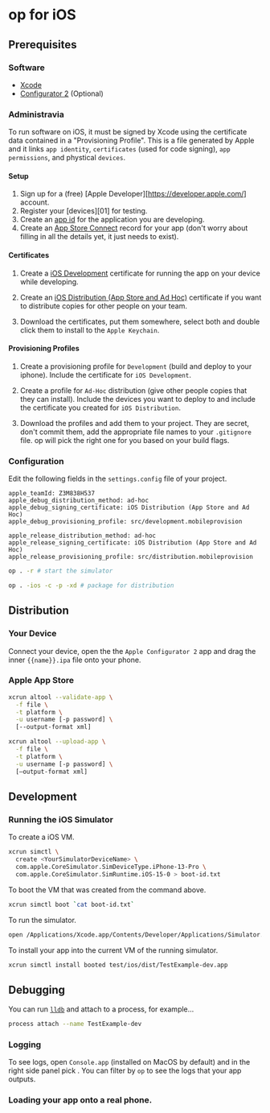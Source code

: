 # op for iOS

## Prerequisites

### Software

- [Xcode](https://developer.apple.com/xcode/resources/)
- [Configurator 2](https://apps.apple.com/us/app/apple-configurator-2/id1037126344?mt=12) (Optional)

### Administravia

To run software on iOS, it must be signed by Xcode using the certificate data
contained in a "Provisioning Profile". This is a file generated by Apple and it
links `app identity`, `certificates` (used for code signing), `app permissions`,
and phystical `devices`.

#### Setup

1. Sign up for a (free) [Apple Developer][https://developer.apple.com/] account.
2. Register your [devices][01] for testing.
3. Create an [app id][A2] for the application you are developing.
4. Create an [App Store Connect][A3] record for your app (don't worry about
filling in all the details yet, it just needs to exist).

#### Certificates

1. Create a [iOS Development][A4] certificate for running the app on your
device while developing.

2. Create an [iOS Distribution (App Store and Ad Hoc)][A4] certificate if you
want to distribute copies for other people on your team.

3. Download the certificates, put them somewhere, select both and double click
them to install to the `Apple Keychain`.

#### Provisioning Profiles

1. Create a provisioning profile for `Development` (build and deploy to your
iphone). Include the certificate for `iOS Development`.

2. Create a profile for `Ad-Hoc` distribution (give other people copies that
they can install). Include the devices you want to deploy to and include the
certificate you created for `iOS Distribution`.

3. Download the profiles and add them to your project. They are
secret, don't commit them, add the appropriate file names to your `.gitignore`
file. op will pick the right one for you based on your build flags.

### Configuration

Edit the following fields in the `settings.config` file of your project.

```settings
apple_teamId: Z3M838H537
apple_debug_distribution_method: ad-hoc
apple_debug_signing_certificate: iOS Distribution (App Store and Ad Hoc)
apple_debug_provisioning_profile: src/development.mobileprovision

apple_release_distribution_method: ad-hoc
apple_release_signing_certificate: iOS Distribution (App Store and Ad Hoc)
apple_release_provisioning_profile: src/distribution.mobileprovision
```

```bash
op . -r # start the simulator
```

```bash
op . -ios -c -p -xd # package for distribution
```

## Distribution

### Your Device

Connect your device, open the the `Apple Configurator 2` app and drag
the inner `{{name}}.ipa` file onto your phone.


### Apple App Store

```bash
xcrun altool --validate-app \
  -f file \
  -t platform \
  -u username [-p password] \
  [--output-format xml]
```

```bash
xcrun altool --upload-app \
  -f file \
  -t platform \
  -u username [-p password] \
  [—output-format xml]
```

## Development

### Running the iOS Simulator
To create a iOS VM.

```bash
xcrun simctl \
  create <YourSimulatorDeviceName> \
  com.apple.CoreSimulator.SimDeviceType.iPhone-13-Pro \
  com.apple.CoreSimulator.SimRuntime.iOS-15-0 > boot-id.txt
```

To boot the VM that was created from the command above.

```bash
xcrun simctl boot `cat boot-id.txt`
```

To run the simulator.

```bash
open /Applications/Xcode.app/Contents/Developer/Applications/Simulator.app/
```

To install your app into the current VM of the running simulator.

```bash
xcrun simctl install booted test/ios/dist/TestExample-dev.app
```

## Debugging

You can run [`lldb`][1] and attach to a process, for example...

```bash
process attach --name TestExample-dev
```

### Logging

To see logs, open `Console.app` (installed on MacOS by default) and in the
right side panel pick <YourSimulatorDeviceName>. You can filter by `op`
to see the logs that your app outputs.

###  Loading your app onto a real phone.

[A0]:https://developer.apple.com
[A1]:https://developer.apple.com/account/resources/devices/add
[A2]:https://developer.apple.com/account/resources/identifiers
[A3]:https://appstoreconnect.apple.com/apps
[A4]:https://developer.apple.com/account/resources/profiles/add
[A5]:https://developer.apple.com/account/resources/certificates/add
[1]:https://developer.apple.com/library/archive/documentation/IDEs/Conceptual/gdb_to_lldb_transition_guide/document/lldb-terminal-workflow-tutorial.html
